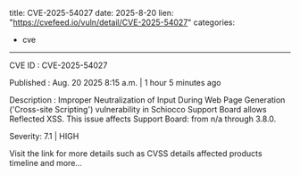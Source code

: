  
title: CVE-2025-54027
date: 2025-8-20
lien: "https://cvefeed.io/vuln/detail/CVE-2025-54027"
categories:
  - cve
---

CVE ID : CVE-2025-54027

Published :  Aug. 20
2025
8:15 a.m. | 1 hour
5 minutes ago

Description : Improper Neutralization of Input During Web Page Generation ('Cross-site Scripting') vulnerability in Schiocco Support Board allows Reflected XSS. This issue affects Support Board: from n/a through 3.8.0.

Severity: 7.1 | HIGH

Visit the link for more details
such as CVSS details
affected products
timeline
and more...
